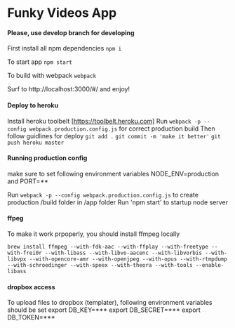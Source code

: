 # Funky Videos App

#### Please, use develop branch for developing

First install all npm dependencies
`npm i`

To start app
`npm start`

To build with webpack
`webpack`

Surf to http://localhost:3000/#/ and enjoy!

#### Deploy to heroku
Install heroku toolbelt [https://toolbelt.heroku.com]
Run `webpack -p --config webpack.production.config.js` for correct production build
Then follow guidlines for deploy 
`git add .`
`git commit -m 'make it better'`
`git push heroku master`


#### Running production config
make sure to set following environment variables NODE_ENV=production and PORT=**

Run `webpack -p --config webpack.production.config.js` to create production /build folder in /app folder
Run 'npm start' to startup node server
  
    

#### ffpeg
To make it work prpoperly, you should install ffmpeg locally

`brew install ffmpeg --with-fdk-aac --with-ffplay --with-freetype --with-frei0r
--with-libass --with-libvo-aacenc --with-libvorbis --with-libvpx --with-opencore-amr
--with-openjpeg --with-opus --with-rtmpdump --with-schroedinger --with-speex
--with-theora --with-tools --enable-libass`


#### dropbox access
To upload files to dropbox (templater), following environment variables should be set
export DB_KEY=***
export DB_SECRET=***
export DB_TOKEN=***